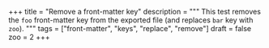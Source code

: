 +++
title = "Remove a front-matter key"
description = """
  This test removes the `foo` front-matter key from the exported file
  (and replaces `bar` key with `zoo`).
  """
tags = ["front-matter", "keys", "replace", "remove"]
draft = false
zoo = 2
+++
